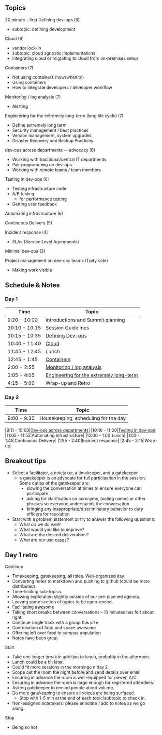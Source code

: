 ## Topics

20 minute - first
Defining dev-ops (8)
 * subtopic: defining development

Cloud (9)
  * vendor lock-in
  * subtopic: cloud agnostic implementations
  * Integrating cloud or migrating to cloud from on-premises setup

Containers (7)
  * Not using containers (how/when to)
  * Using containers
  * How to integrate developers / developer workflow

Monitoring / log analysis (7)
  * Alerting

Engineering for the extremely long-term (long life cycle) (7)
  * Define extremely long term
  * Security management / best practices
  * Version management, system upgrades
  * Disaster Recovery and Backup Practices

dev-ops across departments -- advocacy (6)
  * Working with traditional/central IT departments
  * Pair programming on dev-ops
  * Working with remote teams / team members

Testing in dev-ops (6)
  * Testing infrastructure code
  * A/B testing
    * for performance testing
  * Getting user feedback

Automating infrastructure (6)

Continuous Delivery (5)

Incident response (4)
  * SLAs (Service Level Agreements)

Minimal dev-ops (3)

Project management on dev-ops teams (1 pity vote)
  * Making work visible

## Schedule & Notes

### Day 1
| Time | Topic |
|---|---|
|9:20 - 10:00|Introductions and Summit planning|
|10:10 - 10:15|Session Guidelines|
|10:15 - 10:35|[Defining Dev-ops](day_one/defining_devops.md)|
|10:40 - 11:40|[Cloud](day_one/cloud.md)|
|11:45 - 12:45|Lunch|
|12:45 - 1:45|[Containers](day_one/containers.md)|
|2:00 - 2:55|[Monitoring / log analysis](day_one/monitoring_and_log_analysis.md)|
|3:05 - 4:05|[Engineering for the extremely long-term](day_one/engineering_for_extremely_long_term.md)|
|4:15 - 5:00|Wrap-up and Retro|


### Day 2

| Time | Topic |
|---|---|
|9:00 - 9:30|Housekeeping, scheduling for the day|

|9:11 - 10:00|[Dev-ops across departments](day_two/devops_accross_department.md)|
|10:10 - 11:00|[Testing in dev-ops](day_two/testing.md)|
|11:05 - 11:55|Automating infrastructure|
|12:00 - 1:00|Lunch|
|1:00 - 1:45|Continuous Delivery|
|1:55 - 2:40|Incident response|
|2:45 - 3:15|Wrap-up|

## Breakout tips
* Select a facilitator, a notetaker, a timekeeper, and a gatekeeper
  * a gatekeeper is an advocate for full participation in the session. Some duties of the gatekeeper are:
    * slowing the conversation at times to ensure everyone can participate
    * asking for clarification on acronyms, tooling names or other phrases so everyone understands the conversation
    * bringing any inappropriate/discriminatory behavior to duty officers for resolution
* Start with a problem statement or try to answer the following questions:
  * What do we do well?
  * What would you like to improve?
  * What are the desired deliverables?
  * What are our use cases?

## Day 1 retro
Continue
  * Timekeeping, gatekeeping, all roles. Well-organized day.
  * Converting notes to markdown and pushing to github (could be more
    distributed).
  * Time-limiting sub-topics.
  * Allowing exploration slightly outside of our pre-planned agenda.
  * Leaving some section of topics to be open-ended.
  * Facilitating awesome
  * Taking short breaks between conversations - 10 minutes has felt about right.
  * Continue single track with a group this size
  * Coordination of food and space awesome
  * Offering left over food to campus population
  * Notes have been great

Start
  * Take one longer break in addition to lunch, probably in the afternoon.
  * Lunch could be a bit later.
  * Could fit more sessions in the morningo n day 2.
  * Scope out the room the night before and send details over email
  * Ensuring in advance the room is well-equipped for power, A/C
  * Ensuring in advance the room is large enough for registered attendees.
  * Asking gatekeeper to remind people about volume.
  * Do more gatekeeping to ensure all voices are being surfaced.
    * Stop with 1-5 min at the end of each topic/subtopic to check in.
  * Non-assigned notetakers: please annotate / add to notes as we go along.

Stop
  * Being so hot

